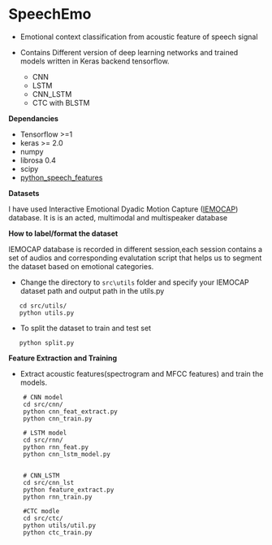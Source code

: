 # SpeechEmo
- Emotional context classification from acoustic feature of speech signal

- Contains Different version of deep learning networks and trained models written in Keras backend tensorflow.
  - CNN 
  - LSTM
  - CNN_LSTM
  - CTC with BLSTM

**Dependancies**

* Tensorflow >=1
* keras >= 2.0
* numpy
* librosa 0.4
* scipy
* [python_speech_features](https://github.com/jameslyons/python_speech_features)


**Datasets** 

I have used Interactive Emotional Dyadic Motion Capture ([IEMOCAP](http://sail.usc.edu/iemocap/)) database. It is is an acted, multimodal and multispeaker database

**How to label/format the dataset**

IEMOCAP database is recorded in different session,each session contains a set of audios and corresponding evalutation script that helps us to segment the dataset based on emotional categories.

- Change the directory to  ```src\utils``` folder and specify your IEMOCAP dataset path and output path in the utils.py 

```
   cd src/utils/
   python utils.py
```
- To split the dataset to train and test set

```
   python split.py 
```

**Feature Extraction and Training**
- Extract acoustic features(spectrogram and MFCC features) and train the models.

```
    # CNN model
    cd src/cnn/
    python cnn_feat_extract.py
    python cnn_train.py
    
    # LSTM model
    cd src/rnn/
    python rnn_feat.py
    python cnn_lstm_model.py
    
    
    # CNN_LSTM
    cd src/cnn_lst
    python feature_extract.py
    python rnn_train.py
    
    #CTC modle
    cd src/ctc/
    python utils/util.py
    python ctc_train.py
```



